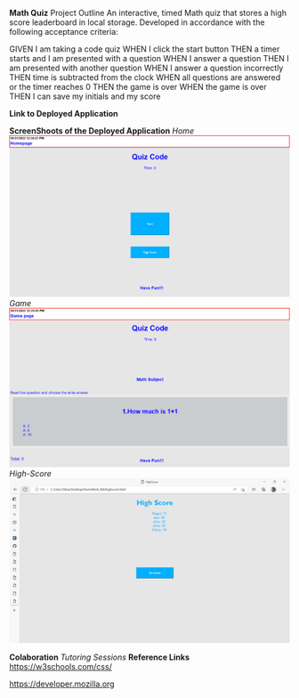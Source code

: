 **Math Quiz**
Project Outline
An interactive, timed Math quiz that stores a high score leaderboard in local storage. Developed in accordance with the following acceptance criteria:

GIVEN I am taking a code quiz
WHEN I click the start button
THEN a timer starts and I am presented with a question
WHEN I answer a question
THEN I am presented with another question
WHEN I answer a question incorrectly
THEN time is subtracted from the clock
WHEN all questions are answered or the timer reaches 0
THEN the game is over
WHEN the game is over
THEN I can save my initials and my score

**Link to Deployed Application**

**ScreenShoots of the Deployed Application**
*Home*
![](/Assets/images/HomePage.png)
*Game*
![](/Assets/images/GamePage.png)
*High-Score*
![](/Assets/images/HighScorePage.png)

**Colaboration**
*Tutoring Sessions*
**Reference Links**
https://w3schools.com/css/

https://developer.mozilla.org


